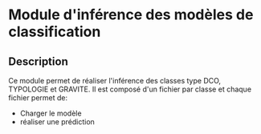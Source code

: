 Module d'inférence des modèles de classification
================================================

Description
-----------
Ce module permet de réaliser l'inférence des classes type DCO, TYPOLOGIE et GRAVITE.
Il est composé d'un fichier par classe et chaque fichier permet de:
- Charger le modèle
- réaliser une prédiction